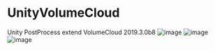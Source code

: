 # UnityVolumeCloud
Unity PostProcess  extend VolumeCloud
2019.3.0b8
![image](https://github.com/ShaderFallback/UnityVolumeCloud/blob/master/image/cloud3.png)
![image](https://github.com/ShaderFallback/UnityVolumeCloud/blob/master/image/cloud1.png)
![image](https://github.com/ShaderFallback/UnityVolumeCloud/blob/master/image/cloud4.png)



